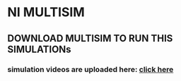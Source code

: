 # NI MULTISIM

## DOWNLOAD MULTISIM TO RUN THIS SIMULATIONs

### simulation videos are uploaded here: [click here](https://drive.google.com/drive/u/0/folders/15BRphPAt9SMw9_zDRVMEmoKJNkUesVW7)
